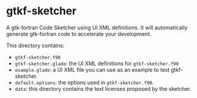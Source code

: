 # gtkf-sketcher

A gtk-fortran Code Sketcher using UI XML definitions. It will automatically generate gtk-fortran code to accelerate your development.

This directory contains:
- `gtkf-sketcher.f90`
- `gtkf-sketcher.glade`: the UI XML definitions for `gtkf-sketcher.f90`
- `example.glade`: a UI XML file you can use as an example to test gtkf-sketcher.
- `default.options`: the options used in `gtkf-sketcher.f90`.
- `data`: this directory contains the text licenses proposed by the sketcher.
